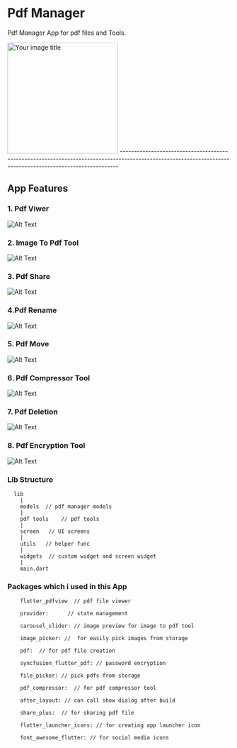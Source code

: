 # Pdf Manager

Pdf Manager App for pdf files and Tools.

<img src="https://github.com/codersachin26/flutter_pdf_manager/blob/main/screenshots/pdf%20manager%20home%20UI.jpg" alt="Your image title" width="250"/>
-----------------------------------------------------------------------------------------------------------------------------------------------------------

## App Features

### 1. Pdf Viwer
 ![Alt Text](https://github.com/codersachin26/flutter_pdf_manager/blob/main/screenshots/pdf_viewer.gif)
 
 
### 2. Image To Pdf Tool
 ![Alt Text](https://github.com/codersachin26/flutter_pdf_manager/blob/main/screenshots/img_to_pdf_tool.gif)
 
 
### 3. Pdf Share
 ![Alt Text](https://github.com/codersachin26/flutter_pdf_manager/blob/main/screenshots/pdf_share.gif)
 
 
### 4.Pdf Rename
 ![Alt Text](https://github.com/codersachin26/flutter_pdf_manager/blob/main/screenshots/pdf_rename.gif)
 
### 5. Pdf Move
 ![Alt Text](https://github.com/codersachin26/flutter_pdf_manager/blob/main/screenshots/move_pdf.gif)
 
### 6. Pdf Compressor Tool
 ![Alt Text](https://github.com/codersachin26/flutter_pdf_manager/blob/main/screenshots/compressor_tool.gif)
 
### 7. Pdf Deletion
 ![Alt Text](https://github.com/codersachin26/flutter_pdf_manager/blob/main/screenshots/pdf_deletion.gif)
 
### 8. Pdf Encryption Tool
 ![Alt Text](https://github.com/codersachin26/flutter_pdf_manager/blob/main/screenshots/pdf_encryption_tool.gif)
 

 
 
 
### Lib Structure
      lib
        |
        models  // pdf manager models
        |
        pdf tools    // pdf tools
        |
        screen   // UI screens
        |
        utils   // helper func
        |
        widgets  // custom widget and screen widget
        |
        main.dart


### Packages which i used in this App
        flutter_pdfview  // pdf file viewer
        
        provider:      // state management
        
        carousel_slider: // image preview for image to pdf tool
        
        image_picker: //  for easily pick images from storage
        
        pdf:  // for pdf file creation
        
        syncfusion_flutter_pdf: // password encryption
        
        file_picker: // pick pdfs from storage
        
        pdf_compressor:  // for pdf compressor tool
        
        after_layout: // can call show dialog after build
        
        share_plus:  // for sharing pdf file 
        
        flutter_launcher_icons: // for creating app launcher icon
        
        font_awesome_flutter: // for social media icons
